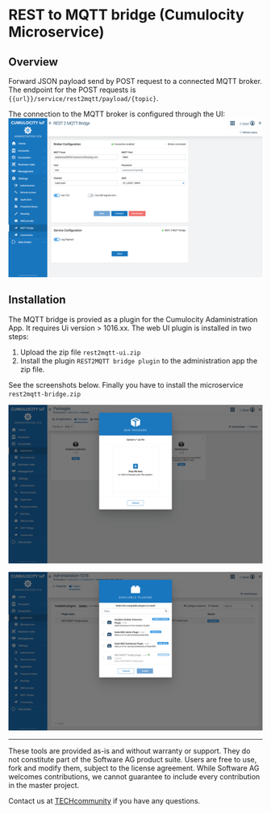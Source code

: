 # REST to MQTT bridge (Cumulocity Microservice)


## Overview

Forward JSON payload send by POST request to a connected MQTT broker.
The endpoint for the POST requests is ```{{url}}/service/rest2mqtt/payload/{topic}```.

The connection to the MQTT broker is configured through the UI:
![Configue connection Microservice](resources/image/Bridge_MQTT_Connection.png)

## Installation

The MQTT bridge is provied as a plugin for the Cumulocity Adaministration App. It requires Ui version > 1016.xx.
The web UI plugin is installed in two steps:
1. Upload the zip file ```rest2mqtt-ui.zip```
1. Install the plugin ```REST2MQTT bridge plugin``` to the administration app the zip file.

See the screenshots below.
Finally you have to install the microservice ```rest2mqtt-bridge.zip```

![Install plugin](resources/image/Bridge_MQTT_Installation_01.png)


![Install plugin](resources/image/Bridge_MQTT_Installation_02.png)

______________________
These tools are provided as-is and without warranty or support. They do not constitute part of the Software AG product suite. Users are free to use, fork and modify them, subject to the license agreement. While Software AG welcomes contributions, we cannot guarantee to include every contribution in the master project.

Contact us at [TECHcommunity](mailto:technologycommunity@softwareag.com?subject=Github/SoftwareAG) if you have any questions.
